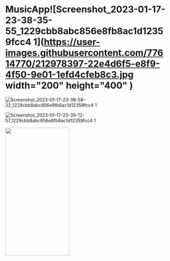 # MusicApp![Screenshot_2023-01-17-23-38-35-55_1229cbb8abc856e8fb8ac1d12359fcc4 1](https://user-images.githubusercontent.com/77614770/212978397-22e4d6f5-e8f9-4f50-9e01-1efd4cfeb8c3.jpg  width="200" height="400" )

![Screenshot_2023-01-17-23-38-58-22_1229cbb8abc856e8fb8ac1d12359fcc4 1](https://user-images.githubusercontent.com/77614770/212979115-c61b4377-0298-4541-a248-df72a82f99cd.jpg)

![Screenshot_2023-01-17-23-39-12-57_1229cbb8abc856e8fb8ac1d12359fcc4 1](https://user-images.githubusercontent.com/77614770/212979228-6b354a5a-965d-40e6-ae3c-28c577255bf1.jpg)

<img src="https://camo.githubusercontent.com/..." data-canonical-src="[https://gyazo.com/eb5c5741b6a9a16c692170a41a49c858.png](https://user-images.githubusercontent.com/77614770/212979228-6b354a5a-965d-40e6-ae3c-28c577255bf1.jpg)" width="200" height="400" />

